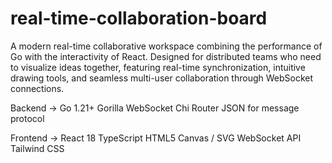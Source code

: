 # real-time-collaboration-board
A modern real-time collaborative workspace combining the performance of Go with the interactivity of React. Designed for distributed teams who need to visualize ideas together, featuring real-time synchronization, intuitive drawing tools, and seamless multi-user collaboration through WebSocket connections.

Backend -> Go 1.21+
Gorilla WebSocket
Chi Router
JSON for message protocol

Frontend -> React 18
TypeScript
HTML5 Canvas / SVG
WebSocket API
Tailwind CSS
